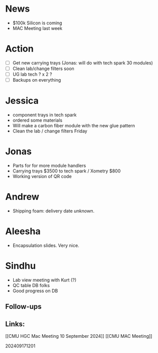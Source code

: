 
# News 
- $100k Silicon is coming
- MAC Meeting last week

# Action 
- [ ] Get new carrying trays (Jonas: will do with tech spark 30 modules)
- [ ] Clean lab/change filters soon 
- [ ] UG lab tech ? x 2 ?
- [ ] Backups on everything

# Jessica 
- component trays in tech spark
- ordered some materials
- Will make a carbon fiber module with the new glue pattern
- Clean the lab / change filters Friday

# Jonas
- Parts for for more module handlers 
- Carrying trays $3500 to tech spark / Xometry $800
- Working version of QR code 

# Andrew
- Shipping foam: delivery date *unknown*. 

# Aleesha 
- Encapsulation slides. Very nice.

# Sindhu
- Lab view meeting with Kurt (?)
- QC table DB folks
- Good progress on DB



## Follow-ups


## Links: 
[[CMU HGC Mac Meeting 10 September 2024]]
[[CMU MAC Meeting]]



202409171201
